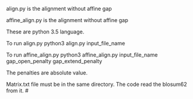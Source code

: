 align.py is the alignment without affine gap

affine_align.py is the alignment without affine gap

These are python 3.5 language.  

To run align.py python3 align.py input_file_name  

To run affine_align.py python3 affine_align.py input_file_name gap_open_penalty gap_extend_penalty  

The penalties are absolute value.  

Matrix.txt file must be in the same directory. The code read the blosum62 from it. #  

